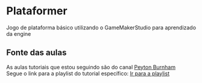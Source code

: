 # Plataformer
Jogo de plataforma básico utilizando o GameMakerStudio para aprendizado da engine

## Fonte das aulas
As aulas tutoriais que estou seguindo são do canal <a href="https://www.youtube.com/@peytonburnham4316">Peyton Burnham</a>  
Segue o link para a playlist do tutorial específico: <a href="https://www.youtube.com/watch?v=dY30Al6c43M&list=PL14Yj-e2sgzxXOwdMYC0IDuG9m-VHEMW2">Ir para a playlist</a>
